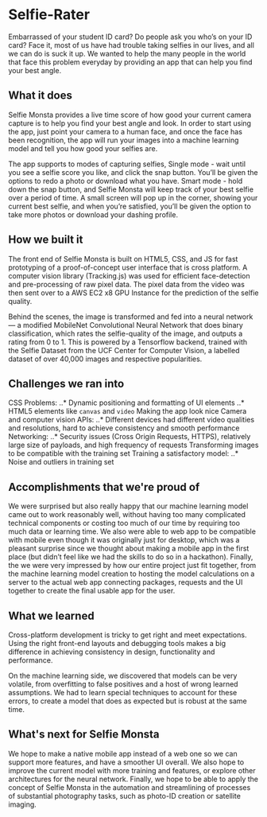# Selfie-Rater
Embarrassed of your student ID card? Do people ask you who’s on your ID card? Face it, most of us have had trouble taking selfies in our lives, and all we can do is suck it up. We wanted to help the many people in the world that face this problem everyday by providing an app that can help you find your best angle.

## What it does
Selfie Monsta provides a live time score of how good your current camera capture is to help you find your best angle and look. In order to start using the app, just point your camera to a human face, and once the face has been recognition, the app will run your images into a machine learning model and tell you how good your selfies are.

The app supports to modes of capturing selfies,
Single mode - wait until you see a selfie score you like, and click the snap button. You’ll be given the options to redo a photo or download what you have.
Smart mode - hold down the snap button, and Selfie Monsta will keep track of your best selfie over a period of time. A small screen will pop up in the corner, showing your current best selfie, and when you’re satisfied, you’ll be given the option to take more photos or download your dashing profile.

## How we built it
The front end of Selfie Monsta is built on HTML5, CSS, and JS for fast prototyping of a proof-of-concept user interface that is cross platform. A computer vision library (Tracking.js) was used for efficient face-detection and pre-processing of raw pixel data. The pixel data from the video was then sent over to a AWS EC2 x8 GPU Instance for the prediction of the selfie quality.

Behind the scenes, the image is transformed and fed into a neural network — a modified MobileNet Convolutional Neural Network that does binary classification, which rates the selfie-quality of the image, and outputs a rating from 0 to 1. This is powered by a Tensorflow backend, trained with the Selfie Dataset from the UCF Center for Computer Vision, a labelled dataset of over 40,000 images and respective popularities.

## Challenges we ran into
CSS Problems:
..* Dynamic positioning and formatting of UI elements
	..* HTML5 elements like `canvas` and `video`
	Making the app look nice
Camera and computer vision APIs:
..* Different devices had different video qualities and resolutions, hard to achieve consistency and smooth performance
Networking:
..* Security issues (Cross Origin Requests, HTTPS), relatively large size of payloads, and high frequency of requests
Transforming images to be compatible with the training set
Training a satisfactory model:
..* Noise and outliers in training set

## Accomplishments that we're proud of
We were surprised but also really happy that our machine learning model came out to work reasonably well, without having too many complicated technical components or costing too much of our time by requiring too much data or learning time. We also were able to web app to be compatible with mobile even though it was originally just for desktop, which was a pleasant surprise since we thought about making a mobile app in the first place (but didn’t feel like we had the skills to do so in a hackathon). Finally, the we were very impressed by how our entire project just fit together, from the machine learning model creation to hosting the model calculations on a server to the actual web app connecting packages, requests and the UI together to create the final usable app for the user.

## What we learned
Cross-platform development is tricky to get right and meet expectations. Using the right front-end layouts and debugging tools makes a big difference in achieving consistency in design, functionality and performance.

On the machine learning side, we discovered that models can be very volatile, from overfitting to false positives and a host of wrong learned assumptions. We had to learn special techniques to account for these errors, to create a model that does as expected but is robust at the same time.

## What's next for Selfie Monsta
We hope to make a native mobile app instead of a web one so we can support more features, and have a smoother UI overall. We also hope to improve the current model with more training and features, or explore other architectures for the neural network. Finally, we hope to be able to apply the concept of Selfie Monsta in the automation and streamlining of processes of substantial photography tasks, such as photo-ID creation or satellite imaging.
